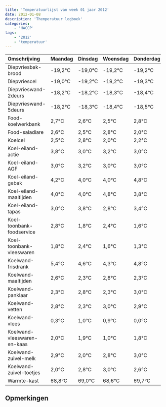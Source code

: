 ```yaml
---
title: 'Temperatuurlijst van week 01 jaar 2012'
date: 2012-01-08
description: 'Themperatuur logboek'
categories:
    - 'HACCP'
tags:
    - '2012'
    - 'temperatuur'
---
```

|Omschrijving|Maandag|Dinsdag|Woensdag|Donderdag|Vrijdag|Zaterdag|Zondag|
|:---|:---|:---|:---|:---|:---|:---|:---|
|Diepvriesbak-brood|-19,2°C|-19,0°C|-19,2°C|-19,2°C|-19,3°C|-19,4°C|-19,5°C|
|Diepvriescel|-19,0°C|-19,2°C|-19,2°C|-19,3°C|-19,4°C|-19,5°C|-19,2°C|
|Diepvrieswand-2deurs|-18,2°C|-18,2°C|-18,3°C|-18,4°C|-18,5°C|-18,2°C|-19,0°C|
|Diepvrieswand-5deurs|-18,2°C|-18,3°C|-18,4°C|-18,5°C|-18,2°C|-19,0°C|-18,8°C|
|Food-koelwerkbank|2,7°C|2,6°C|2,5°C|2,8°C|2,0°C|2,2°C|2,0°C|
|Food-saladiare|2,6°C|2,5°C|2,8°C|2,0°C|2,2°C|2,0°C|2,0°C|
|Koelcel|2,5°C|2,8°C|2,0°C|2,2°C|2,0°C|2,0°C|2,8°C|
|Koel-eiland-actie|3,8°C|3,0°C|3,2°C|3,0°C|3,0°C|3,8°C|2,8°C|
|Koel-eiland-AGF|3,0°C|3,2°C|3,0°C|3,0°C|3,8°C|2,8°C|3,4°C|
|Koel-eiland-gebak|4,2°C|4,0°C|4,0°C|4,8°C|3,8°C|4,4°C|3,6°C|
|Koel-eiland-maaltijden|4,0°C|4,0°C|4,8°C|3,8°C|4,4°C|3,6°C|3,3°C|
|Koel-eiland-tapas|3,0°C|3,8°C|2,8°C|3,4°C|2,6°C|2,3°C|2,8°C|
|Koel-toonbank-foodservice|2,8°C|1,8°C|2,4°C|1,6°C|1,3°C|1,8°C|1,3°C|
|Koel-toonbank-vleeswaren|1,8°C|2,4°C|1,6°C|1,3°C|1,8°C|1,3°C|2,0°C|
|Koelwand-frisdrank|5,4°C|4,6°C|4,3°C|4,8°C|4,3°C|5,0°C|4,9°C|
|Koelwand-maaltijden|2,6°C|2,3°C|2,8°C|2,3°C|3,0°C|2,9°C|2,0°C|
|Koelwand-panklaar|2,3°C|2,8°C|2,3°C|3,0°C|2,9°C|2,0°C|2,8°C|
|Koelwand-vetten|2,8°C|2,3°C|3,0°C|2,9°C|2,0°C|2,8°C|3,0°C|
|Koelwand-vlees|0,3°C|1,0°C|0,9°C|0,0°C|0,8°C|1,0°C|0,6°C|
|Koelwand-vleeswaren-en-kaas|2,0°C|1,9°C|1,0°C|1,8°C|2,0°C|1,6°C|2,7°C|
|Koelwand-zuivel-melk|2,9°C|2,0°C|2,8°C|3,0°C|2,6°C|3,7°C|2,9°C|
|Koelwand-zuivel-toetjes|2,0°C|2,8°C|3,0°C|2,6°C|3,7°C|2,9°C|3,8°C|
|Warmte-kast|68,8°C|69,0°C|68,6°C|69,7°C|68,9°C|69,8°C|69,3°C|

## Opmerkingen



